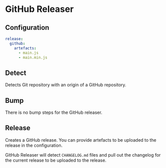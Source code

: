 # GitHub Releaser

## Configuration

```yaml
release:
  github:
    artefacts:
      - main.js
      - main.min.js
```

## Detect

Detects Git repository with an origin of a GitHub repository.

## Bump

There is no bump steps for the GitHub releaser.

## Release

Creates a GitHub release. You can provide artefacts to be uploaded to the
release in the configuration.

GitHub Releaser will detect `CHANGELOG.md` files and pull out the changelog for
the current release to be uploaded to the release.
